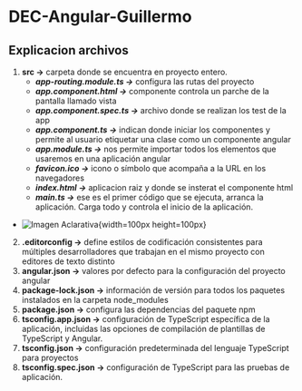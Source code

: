 # DEC-Angular-Guillermo
## Explicacion archivos
1. **src ->** carpeta donde se encuentra en proyecto entero.
    - ***app-routing.module.ts ->*** configura las rutas del proyecto 
    - ***app.component.html ->*** componente controla un parche de la pantalla llamado vista
    - ***app.component.spec.ts ->*** archivo donde se realizan los test de la app
    - ***app.component.ts ->*** indican donde iniciar los componentes y permite al usuario etiquetar una clase como un componente angular
    - ***app.module.ts ->*** nos permite importar todos los elementos que usaremos en una aplicación angular
    - ***favicon.ico ->***  icono o símbolo que acompaña a la URL en los navegadores
    - ***index.html ->*** aplicacion raiz y donde se insterat el componente html
    - ***main.ts ->*** ese es el primer código que se ejecuta, arranca la aplicación. Carga todo y controla el inicio de la aplicación.
- ![Imagen Aclarativa](DEC-Angular-Guillermo\explicacion.jfif){width=100px height=100px}
2. **.editorconfig ->** define estilos de codificación consistentes para múltiples desarrolladores que trabajan en el mismo proyecto con editores de texto distinto
3. **angular.json ->** valores por defecto para la configuración del proyecto angular
4. **package-lock.json ->** información de versión para todos los paquetes instalados en la carpeta node_modules
5. **package.json ->** configura las dependencias del paquete npm
6. **tsconfig.app.json ->** configuración de TypeScript específica de la aplicación, incluidas las opciones de compilación de plantillas de TypeScript y Angular.
7. **tsconfig.json ->** configuración predeterminada del lenguaje TypeScript para proyectos
8. **tsconfig.spec.json ->** configuración de TypeScript para las pruebas de aplicación.